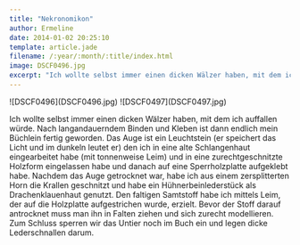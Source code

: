 ```yaml
---
title: "Nekronomikon"
author: Ermeline
date: 2014-01-02 20:25:10
template: article.jade
filename: /:year/:month/:title/index.html
image: DSCF0496.jpg
excerpt: "Ich wollte selbst immer einen dicken Wälzer haben, mit dem ich auffallen würde."
---
```


<div id='slides' class='slideshow'>
![DSCF0496](DSCF0496.jpg)
![DSCF0497](DSCF0497.jpg)
</div>

Ich wollte selbst immer einen dicken Wälzer haben, mit dem ich auffallen
würde. Nach langandauerndem Binden und Kleben ist dann endlich mein
Büchlein fertig geworden. Das Auge ist ein Leuchtstein (er speichert das
Licht und im dunkeln leutet er) den ich in eine alte Schlangenhaut
eingearbeitet habe (mit tonnenweise Leim) und in eine zurechtgeschnitzte
Holzform eingelassen habe und danach auf eine Sperrholzplatte aufgeklebt
habe. Nachdem das Auge getrocknet war, habe ich aus einem zersplitterten
Horn die Krallen geschnitzt und habe ein Hühnerbeinlederstück als
Drachenklauenhaut genutzt. Den faltigen Samtstoff habe ich mittels Leim,
der auf die Holzplatte aufgestrichen wurde, erzielt. Bevor der Stoff
darauf antrocknet muss man ihn in Falten ziehen und sich zurecht
modellieren. Zum Schluss sperren wir das Untier noch im Buch ein und
legen dicke Lederschnallen darum.

